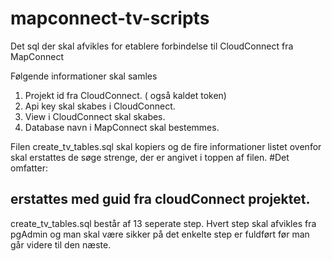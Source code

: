 # mapconnect-tv-scripts
Det sql der skal afvikles for etablere forbindelse til CloudConnect fra MapConnect

Følgende informationer skal samles
    
1. Projekt id fra CloudConnect. ( også kaldet token)
2. Api key skal skabes i CloudConnect.
3. View i CloudConnect skal skabes.
4. Database navn i MapConnect skal bestemmes.

Filen create_tv_tables.sql skal kopiers og de fire informationer listet ovenfor skal erstattes  de søge strenge, der er angivet i toppen af filen.
#Det omfatter:
 ## <token> erstattes med guid fra cloudConnect projektet.
  
create_tv_tables.sql består af 13 seperate step.
Hvert step skal afvikles fra pgAdmin og man skal være sikker på det enkelte step er fuldført før man går videre til den næste.
